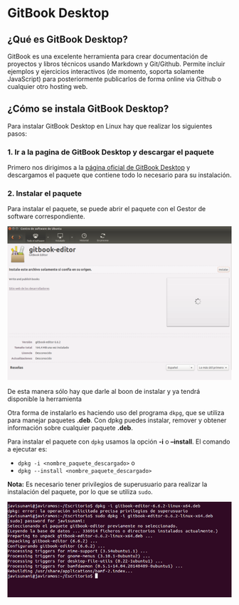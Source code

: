 # GitBook Desktop

## ¿Qué es GitBook Desktop?
GitBook es una excelente herramienta para crear documentación de proyectos y libros técnicos usando Markdown y Git/Github. Permite incluir ejemplos y ejercicios interactivos (de momento, soporta solamente JavaScript) para posteriormente publicarlos de forma online via Github o cualquier otro hosting web.

## ¿Cómo se instala GitBook Desktop?
Para instalar GitBook Desktop en Linux hay que realizar los siguientes pasos:

### 1. Ir a la pagina de GitBook Desktop y descargar el paquete

Primero nos dirigimos a la [página oficial de GitBook Desktop](https://www.gitbook.com/editor) y descargamos el paquete que contiene todo lo necesario para su instalación.

### 2. Instalar el paquete
Para  instalar el paquete, se puede abrir el paquete con el Gestor de software correspondiente.

![imagen dpkg](img/gestor.png)

De esta manera sólo hay que darle al boon de instalar y ya tendrá disponible la herramienta

Otra forma de instalarlo es haciendo uso del programa `dkpg`, que se utiliza para manejar paquetes **.deb**. Con dpkg puedes instalar, remover y obtener información sobre cualquier paquete **.deb**.

Para instalar el paquete con `dpkg` usamos la opción **-i** o **–install**. El comando a ejecutar es:

  * `dpkg -i <nombre_paquete_descargado>`  o
  * `dpkg --install <nombre_paquete_descargado>`


  **Nota:**  Es necesario tener privilegios de superusuario para realizar la instalación del paquete, por lo que se utiliza `sudo`.

![imagen dpkg](img/gitbookdesktop.png)
